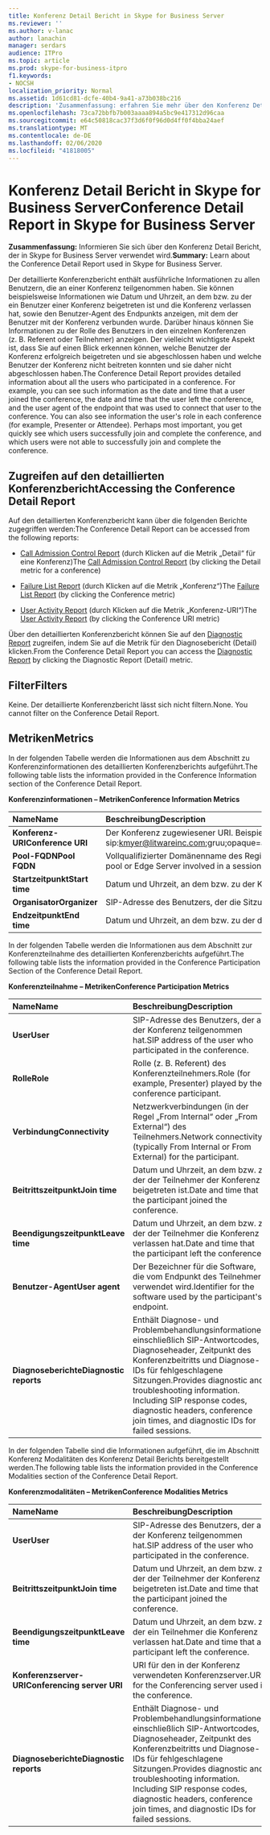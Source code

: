 ```yaml
---
title: Konferenz Detail Bericht in Skype for Business Server
ms.reviewer: ''
ms.author: v-lanac
author: lanachin
manager: serdars
audience: ITPro
ms.topic: article
ms.prod: skype-for-business-itpro
f1.keywords:
- NOCSH
localization_priority: Normal
ms.assetid: 1d61cd81-dcfe-40b4-9a41-a73b038bc216
description: 'Zusammenfassung: erfahren Sie mehr über den Konferenz Detail Bericht, der in Skype for Business Server verwendet wird.'
ms.openlocfilehash: 73ca72bbfb7b003aaaa894a5bc9e417312d96caa
ms.sourcegitcommit: e64c50818cac37f3d6f0f96d0d4ff0f4bba24aef
ms.translationtype: MT
ms.contentlocale: de-DE
ms.lasthandoff: 02/06/2020
ms.locfileid: "41818005"
---
```

# <a name="conference-detail-report-in-skype-for-business-server"></a><span data-ttu-id="3f8ad-103">Konferenz Detail Bericht in Skype for Business Server</span><span class="sxs-lookup"><span data-stu-id="3f8ad-103">Conference Detail Report in Skype for Business Server</span></span>

<span data-ttu-id="3f8ad-104">**Zusammenfassung:** Informieren Sie sich über den Konferenz Detail Bericht, der in Skype for Business Server verwendet wird.</span><span class="sxs-lookup"><span data-stu-id="3f8ad-104">**Summary:** Learn about the Conference Detail Report used in Skype for Business Server.</span></span>

<span data-ttu-id="3f8ad-p101">Der detaillierte Konferenzbericht enthält ausführliche Informationen zu allen Benutzern, die an einer Konferenz teilgenommen haben. Sie können beispielsweise Informationen wie Datum und Uhrzeit, an dem bzw. zu der ein Benutzer einer Konferenz beigetreten ist und die Konferenz verlassen hat, sowie den Benutzer-Agent des Endpunkts anzeigen, mit dem der Benutzer mit der Konferenz verbunden wurde. Darüber hinaus können Sie Informationen zu der Rolle des Benutzers in den einzelnen Konferenzen (z. B. Referent oder Teilnehmer) anzeigen. Der vielleicht wichtigste Aspekt ist, dass Sie auf einen Blick erkennen können, welche Benutzer der Konferenz erfolgreich beigetreten und sie abgeschlossen haben und welche Benutzer der Konferenz nicht beitreten konnten und sie daher nicht abgeschlossen haben.</span><span class="sxs-lookup"><span data-stu-id="3f8ad-p101">The Conference Detail Report provides detailed information about all the users who participated in a conference. For example, you can see such information as the date and time that a user joined the conference, the date and time that the user left the conference, and the user agent of the endpoint that was used to connect that user to the conference. You can also see information the user's role in each conference (for example, Presenter or Attendee). Perhaps most important, you get quickly see which users successfully join and complete the conference, and which users were not able to successfully join and complete the conference.</span></span>

## <a name="accessing-the-conference-detail-report"></a><span data-ttu-id="3f8ad-109">Zugreifen auf den detaillierten Konferenzbericht</span><span class="sxs-lookup"><span data-stu-id="3f8ad-109">Accessing the Conference Detail Report</span></span>

<span data-ttu-id="3f8ad-110">Auf den detaillierten Konferenzbericht kann über die folgenden Berichte zugegriffen werden:</span><span class="sxs-lookup"><span data-stu-id="3f8ad-110">The Conference Detail Report can be accessed from the following reports:</span></span>

- <span data-ttu-id="3f8ad-111">[Call Admission Control Report](call-admission-control-report.md) (durch Klicken auf die Metrik „Detail“ für eine Konferenz)</span><span class="sxs-lookup"><span data-stu-id="3f8ad-111">The [Call Admission Control Report](call-admission-control-report.md) (by clicking the Detail metric for a conference)</span></span>

- <span data-ttu-id="3f8ad-112">[Failure List Report](failure-list-report.md) (durch Klicken auf die Metrik „Konferenz“)</span><span class="sxs-lookup"><span data-stu-id="3f8ad-112">The [Failure List Report](failure-list-report.md) (by clicking the Conference metric)</span></span>

- <span data-ttu-id="3f8ad-113">[User Activity Report](call-diagnostic-reports-per-user.md) (durch Klicken auf die Metrik „Konferenz-URI“)</span><span class="sxs-lookup"><span data-stu-id="3f8ad-113">The [User Activity Report](call-diagnostic-reports-per-user.md) (by clicking the Conference URI metric)</span></span>

<span data-ttu-id="3f8ad-114">Über den detaillierten Konferenzbericht können Sie auf den [Diagnostic Report](diagnostic-report.md) zugreifen, indem Sie auf die Metrik für den Diagnosebericht (Detail) klicken.</span><span class="sxs-lookup"><span data-stu-id="3f8ad-114">From the Conference Detail Report you can access the [Diagnostic Report](diagnostic-report.md) by clicking the Diagnostic Report (Detail) metric.</span></span>

## <a name="filters"></a><span data-ttu-id="3f8ad-115">Filter</span><span class="sxs-lookup"><span data-stu-id="3f8ad-115">Filters</span></span>

<span data-ttu-id="3f8ad-p102">Keine. Der detaillierte Konferenzbericht lässt sich nicht filtern.</span><span class="sxs-lookup"><span data-stu-id="3f8ad-p102">None. You cannot filter on the Conference Detail Report.</span></span>

## <a name="metrics"></a><span data-ttu-id="3f8ad-118">Metriken</span><span class="sxs-lookup"><span data-stu-id="3f8ad-118">Metrics</span></span>

<span data-ttu-id="3f8ad-119">In der folgenden Tabelle werden die Informationen aus dem Abschnitt zu Konferenzinformationen des detaillierten Konferenzberichts aufgeführt.</span><span class="sxs-lookup"><span data-stu-id="3f8ad-119">The following table lists the information provided in the Conference Information section of the Conference Detail Report.</span></span>

<span data-ttu-id="3f8ad-120">**Konferenzinformationen – Metriken**</span><span class="sxs-lookup"><span data-stu-id="3f8ad-120">**Conference Information Metrics**</span></span>


| <span data-ttu-id="3f8ad-121">**Name**</span><span class="sxs-lookup"><span data-stu-id="3f8ad-121">**Name**</span></span>                 | <span data-ttu-id="3f8ad-122">**Beschreibung**</span><span class="sxs-lookup"><span data-stu-id="3f8ad-122">**Description**</span></span>                                                                                                            |
|:-------------------------|:---------------------------------------------------------------------------------------------------------------------------|
| <span data-ttu-id="3f8ad-123">**Konferenz-URI**</span><span class="sxs-lookup"><span data-stu-id="3f8ad-123">**Conference URI**</span></span> <br/> | <span data-ttu-id="3f8ad-p103">Der Konferenz zugewiesener URI. Beispiel:</span><span class="sxs-lookup"><span data-stu-id="3f8ad-p103">URI assigned to the conference. For example:</span></span>  <br/> <span data-ttu-id="3f8ad-126">sip:kmyer@litwareinc.com;gruu;opaque=app:conf:focus:id:drg2y8v4</span><span class="sxs-lookup"><span data-stu-id="3f8ad-126">sip:kmyer@litwareinc.com;gruu;opaque=app:conf:focus:id:drg2y8v4</span></span>  <br/> |
| <span data-ttu-id="3f8ad-127">**Pool-FQDN**</span><span class="sxs-lookup"><span data-stu-id="3f8ad-127">**Pool FQDN**</span></span> <br/>      | <span data-ttu-id="3f8ad-128">Vollqualifizierter Domänenname des Registrierungspools oder Edgeservers in einer Sitzung.</span><span class="sxs-lookup"><span data-stu-id="3f8ad-128">Fully-qualified domain name of the Registrar pool or Edge Server involved in a session.</span></span>  <br/>                             |
| <span data-ttu-id="3f8ad-129">**Startzeitpunkt**</span><span class="sxs-lookup"><span data-stu-id="3f8ad-129">**Start time**</span></span> <br/>     | <span data-ttu-id="3f8ad-130">Datum und Uhrzeit, an dem bzw. zu der Konferenz begann.</span><span class="sxs-lookup"><span data-stu-id="3f8ad-130">Date and time that the conference started.</span></span>  <br/>                                                                          |
| <span data-ttu-id="3f8ad-131">**Organisator**</span><span class="sxs-lookup"><span data-stu-id="3f8ad-131">**Organizer**</span></span> <br/>      | <span data-ttu-id="3f8ad-132">SIP-Adresse des Benutzers, der die Sitzung organisiert hat.</span><span class="sxs-lookup"><span data-stu-id="3f8ad-132">SIP address of the user who organized the conference.</span></span>  <br/>                                                               |
| <span data-ttu-id="3f8ad-133">**Endzeitpunkt**</span><span class="sxs-lookup"><span data-stu-id="3f8ad-133">**End time**</span></span> <br/>       | <span data-ttu-id="3f8ad-134">Datum und Uhrzeit, an dem bzw. zu der die Konferenz endete.</span><span class="sxs-lookup"><span data-stu-id="3f8ad-134">Date and time that the conference ended.</span></span>  <br/>                                                                            |

<span data-ttu-id="3f8ad-135">In der folgenden Tabelle werden die Informationen aus dem Abschnitt zur Konferenzteilnahme des detaillierten Konferenzberichts aufgeführt.</span><span class="sxs-lookup"><span data-stu-id="3f8ad-135">The following table lists the information provided in the Conference Participation Section of the Conference Detail Report.</span></span>

<span data-ttu-id="3f8ad-136">**Konferenzteilnahme – Metriken**</span><span class="sxs-lookup"><span data-stu-id="3f8ad-136">**Conference Participation Metrics**</span></span>

|<span data-ttu-id="3f8ad-137">**Name**</span><span class="sxs-lookup"><span data-stu-id="3f8ad-137">**Name**</span></span>|<span data-ttu-id="3f8ad-138">**Beschreibung**</span><span class="sxs-lookup"><span data-stu-id="3f8ad-138">**Description**</span></span>|
|:-----|:-----|
|<span data-ttu-id="3f8ad-139">**User**</span><span class="sxs-lookup"><span data-stu-id="3f8ad-139">**User**</span></span> <br/> |<span data-ttu-id="3f8ad-140">SIP-Adresse des Benutzers, der an der Konferenz teilgenommen hat.</span><span class="sxs-lookup"><span data-stu-id="3f8ad-140">SIP address of the user who participated in the conference.</span></span>  <br/> |
|<span data-ttu-id="3f8ad-141">**Rolle**</span><span class="sxs-lookup"><span data-stu-id="3f8ad-141">**Role**</span></span> <br/> |<span data-ttu-id="3f8ad-142">Rolle (z. B. Referent) des Konferenzteilnehmers.</span><span class="sxs-lookup"><span data-stu-id="3f8ad-142">Role (for example, Presenter) played by the conference participant.</span></span>  <br/> |
|<span data-ttu-id="3f8ad-143">**Verbindung**</span><span class="sxs-lookup"><span data-stu-id="3f8ad-143">**Connectivity**</span></span> <br/> |<span data-ttu-id="3f8ad-144">Netzwerkverbindungen (in der Regel „From Internal“ oder „From External“) des Teilnehmers.</span><span class="sxs-lookup"><span data-stu-id="3f8ad-144">Network connectivity (typically From Internal or From External) for the participant.</span></span>  <br/> |
|<span data-ttu-id="3f8ad-145">**Beitrittszeitpunkt**</span><span class="sxs-lookup"><span data-stu-id="3f8ad-145">**Join time**</span></span> <br/> |<span data-ttu-id="3f8ad-146">Datum und Uhrzeit, an dem bzw. zu der der Teilnehmer der Konferenz beigetreten ist.</span><span class="sxs-lookup"><span data-stu-id="3f8ad-146">Date and time that the participant joined the conference.</span></span>  <br/> |
|<span data-ttu-id="3f8ad-147">**Beendigungszeitpunkt**</span><span class="sxs-lookup"><span data-stu-id="3f8ad-147">**Leave time**</span></span> <br/> |<span data-ttu-id="3f8ad-148">Datum und Uhrzeit, an dem bzw. zu der der Teilnehmer die Konferenz verlassen hat.</span><span class="sxs-lookup"><span data-stu-id="3f8ad-148">Date and time that the participant left the conference.</span></span>  <br/> |
|<span data-ttu-id="3f8ad-149">**Benutzer-Agent**</span><span class="sxs-lookup"><span data-stu-id="3f8ad-149">**User agent**</span></span> <br/> |<span data-ttu-id="3f8ad-150">Der Bezeichner für die Software, die vom Endpunkt des Teilnehmers verwendet wird.</span><span class="sxs-lookup"><span data-stu-id="3f8ad-150">Identifier for the software used by the participant's endpoint.</span></span>  <br/> |
|<span data-ttu-id="3f8ad-151">**Diagnoseberichte**</span><span class="sxs-lookup"><span data-stu-id="3f8ad-151">**Diagnostic reports**</span></span> <br/> |<span data-ttu-id="3f8ad-p104">Enthält Diagnose- und Problembehandlungsinformationen, einschließlich SIP-Antwortcodes, Diagnoseheader, Zeitpunkt des Konferenzbeitritts und Diagnose-IDs für fehlgeschlagene Sitzungen.</span><span class="sxs-lookup"><span data-stu-id="3f8ad-p104">Provides diagnostic and troubleshooting information. Including SIP response codes, diagnostic headers, conference join times, and diagnostic IDs for failed sessions.</span></span>  <br/> |

<span data-ttu-id="3f8ad-154">In der folgenden Tabelle sind die Informationen aufgeführt, die im Abschnitt Konferenz Modalitäten des Konferenz Detail Berichts bereitgestellt werden.</span><span class="sxs-lookup"><span data-stu-id="3f8ad-154">The following table lists the information provided in the Conference Modalities section of the Conference Detail Report.</span></span>

<span data-ttu-id="3f8ad-155">**Konferenzmodalitäten – Metriken**</span><span class="sxs-lookup"><span data-stu-id="3f8ad-155">**Conference Modalities Metrics**</span></span>

|<span data-ttu-id="3f8ad-156">**Name**</span><span class="sxs-lookup"><span data-stu-id="3f8ad-156">**Name**</span></span>|<span data-ttu-id="3f8ad-157">**Beschreibung**</span><span class="sxs-lookup"><span data-stu-id="3f8ad-157">**Description**</span></span>|
|:-----|:-----|
|<span data-ttu-id="3f8ad-158">**User**</span><span class="sxs-lookup"><span data-stu-id="3f8ad-158">**User**</span></span> <br/> |<span data-ttu-id="3f8ad-159">SIP-Adresse des Benutzers, der an der Konferenz teilgenommen hat.</span><span class="sxs-lookup"><span data-stu-id="3f8ad-159">SIP address of the user who participated in the conference.</span></span>  <br/> |
|<span data-ttu-id="3f8ad-160">**Beitrittszeitpunkt**</span><span class="sxs-lookup"><span data-stu-id="3f8ad-160">**Join time**</span></span> <br/> |<span data-ttu-id="3f8ad-161">Datum und Uhrzeit, an dem bzw. zu der der Teilnehmer der Konferenz beigetreten ist.</span><span class="sxs-lookup"><span data-stu-id="3f8ad-161">Date and time that the participant joined the conference.</span></span>  <br/> |
|<span data-ttu-id="3f8ad-162">**Beendigungszeitpunkt**</span><span class="sxs-lookup"><span data-stu-id="3f8ad-162">**Leave time**</span></span> <br/> |<span data-ttu-id="3f8ad-163">Datum und Uhrzeit, an dem bzw. zu der ein Teilnehmer die Konferenz verlassen hat.</span><span class="sxs-lookup"><span data-stu-id="3f8ad-163">Date and time that a participant left the conference.</span></span>  <br/> |
|<span data-ttu-id="3f8ad-164">**Konferenzserver-URI**</span><span class="sxs-lookup"><span data-stu-id="3f8ad-164">**Conferencing server URI**</span></span> <br/> |<span data-ttu-id="3f8ad-165">URI für den in der Konferenz verwendeten Konferenzserver.</span><span class="sxs-lookup"><span data-stu-id="3f8ad-165">URI for the Conferencing server used in the conference.</span></span>  <br/> |
|<span data-ttu-id="3f8ad-166">**Diagnoseberichte**</span><span class="sxs-lookup"><span data-stu-id="3f8ad-166">**Diagnostic reports**</span></span> <br/> |<span data-ttu-id="3f8ad-p105">Enthält Diagnose- und Problembehandlungsinformationen, einschließlich SIP-Antwortcodes, Diagnoseheader, Zeitpunkt des Konferenzbeitritts und Diagnose-IDs für fehlgeschlagene Sitzungen.</span><span class="sxs-lookup"><span data-stu-id="3f8ad-p105">Provides diagnostic and troubleshooting information. Including SIP response codes, diagnostic headers, conference join times, and diagnostic IDs for failed sessions.</span></span>  <br/> |


